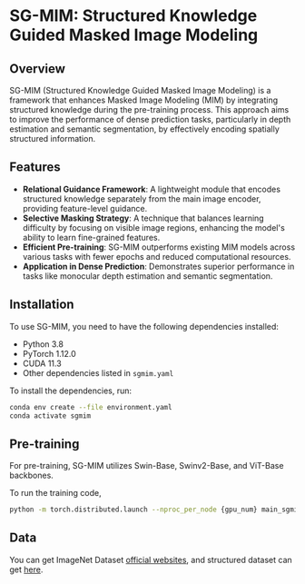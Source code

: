 # SG-MIM: Structured Knowledge Guided Masked Image Modeling

## Overview

SG-MIM (Structured Knowledge Guided Masked Image Modeling) is a framework that enhances Masked Image Modeling (MIM) by integrating structured knowledge during the pre-training process. This approach aims to improve the performance of dense prediction tasks, particularly in depth estimation and semantic segmentation, by effectively encoding spatially structured information.

## Features

- **Relational Guidance Framework**: A lightweight module that encodes structured knowledge separately from the main image encoder, providing feature-level guidance.
- **Selective Masking Strategy**: A technique that balances learning difficulty by focusing on visible image regions, enhancing the model's ability to learn fine-grained features.
- **Efficient Pre-training**: SG-MIM outperforms existing MIM models across various tasks with fewer epochs and reduced computational resources.
- **Application in Dense Prediction**: Demonstrates superior performance in tasks like monocular depth estimation and semantic segmentation.

## Installation

To use SG-MIM, you need to have the following dependencies installed:

- Python 3.8
- PyTorch 1.12.0
- CUDA 11.3
- Other dependencies listed in `sgmim.yaml`

To install the dependencies, run:

```bash
conda env create --file environment.yaml
conda activate sgmim
```
## Pre-training
For pre-training, SG-MIM utilizes Swin-Base, Swinv2-Base, and ViT-Base backbones.

To run the training code,
```bash
python -m torch.distributed.launch --nproc_per_node {gpu_num} main_sgmim.py --cfg ./configs/{config_file} --batch-size  128 --data-path {imagenet_train_path} --depth-data-path {structured_data_path} --file-name-path ImageNet_train.txt 
```

## Data
You can get ImageNet Dataset [official websites](https://image-net.org/download.php), and structured dataset can get [here](https://github.com/EPFL-VILAB/MultiMAE/blob/main/SETUP.md).